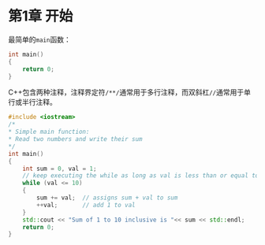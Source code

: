 # 第1章 开始

最简单的`main`函数：

```c++
int main()
{
    return 0;
}
```

C++包含两种注释，注释界定符`/**/`通常用于多行注释，而双斜杠`//`通常用于单行或半行注释。

```c++
#include <iostream>
/*
* Simple main function:
* Read two numbers and write their sum
*/
int main()
{
    int sum = 0, val = 1;
    // keep executing the while as long as val is less than or equal to 10
    while (val <= 10)
    {
        sum += val;  // assigns sum + val to sum
        ++val;       // add 1 to val
    }
    std::cout << "Sum of 1 to 10 inclusive is "<< sum << std::endl;
    return 0;
}
```
